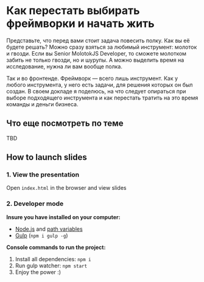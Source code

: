 # Как перестать выбирать фреймворки и начать жить

Представьте, что перед вами стоит задача повесить полку. Как вы её будете решать? Можно сразу взяться за любимый инструмент: молоток и гвозди. Если вы Senior MolotokJS Developer, то сможете молотком забить не только гвозди, но и шурупы. А можно выделить время на исследование, нужна ли вам вообще полка.

Так и во фронтенде. Фреймворк — всего лишь инструмент. Как у любого инструмента, у него есть задачи, для решения которых он был создан. В своем докладе я поделюсь, на что следует опираться при выборе подходящего инструмента и как перестать тратить на это время команды и деньги бизнеса.


## Что еще посмотреть по теме
TBD

## How to launch slides
### 1. View the presentation
Open `index.html` in the browser and view slides

### 2. Developer mode

__Insure you have installed on your computer:__

* [Node.js](https://nodejs.org/en/download/) and [path variables](http://stackoverflow.com/questions/8278143/node-js-how-to-run-node-command-from-any-path)
* [Gulp](http://gulpjs.com/) (`npm i gulp -g`)

__Console commands to run the project:__

1. Install all dependenсies: `npm i`
2. Run gulp watcher: `npm start`
3. Enjoy the power :)